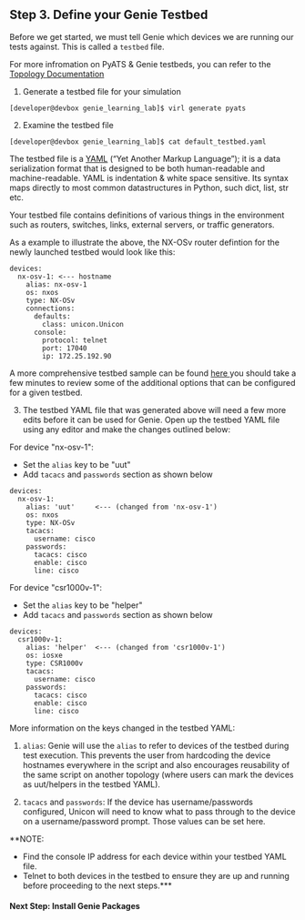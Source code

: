 ## Step 3. Define your Genie Testbed

Before we get started, we must tell Genie which devices we are running our tests against. This is called a `testbed` file.

For more infromation on PyATS & Genie testbeds, you can refer to the [Topology Documentation](https://pubhub.devnetcloud.com/media/pyats/docs/topology/introduction.html)


1. Generate a testbed file for your simulation

```
[developer@devbox genie_learning_lab]$ virl generate pyats
```


2. Examine the testbed file

```
[developer@devbox genie_learning_lab]$ cat default_testbed.yaml
```

The testbed file is a [YAML](https://en.wikipedia.org/wiki/YAML) (“Yet Another Markup Language”); it is a data serialization format that is designed to be both human-readable and machine-readable. YAML is indentation & white space sensitive. Its syntax maps directly to most common datastructures in Python, such dict, list, str etc.

Your testbed file contains definitions of various things in the environment such as routers, switches, links, external servers, or traffic generators.

As a example to illustrate the above, the NX-OSv router defintion for the newly launched testbed would look like this:

```
devices:
  nx-osv-1: <--- hostname
    alias: nx-osv-1
    os: nxos
    type: NX-OSv
    connections:
      defaults:
        class: unicon.Unicon
      console:
        protocol: telnet
        port: 17040
        ip: 172.25.192.90
```

A more comprehensive testbed sample can be found
  <a href="https://pubhub.devnetcloud.com/media/pyats/docs/topology/schema.html#production-yaml-schema" target="_blank">
    here
  </a>
you should take a few minutes to review some of the additional options that can be configured for a given testbed.


3. The testbed YAML file that was generated above will need a few more edits before it can be used for Genie. Open up the testbed YAML file using any editor and make the changes outlined below:

For device "nx-osv-1":

  * Set the `alias` key to be "uut"
  * Add `tacacs` and `passwords` section as shown below

```
devices:
  nx-osv-1:
    alias: 'uut'     <--- (changed from 'nx-osv-1')
    os: nxos
    type: NX-OSv
    tacacs:
      username: cisco
    passwords:
      tacacs: cisco
      enable: cisco
      line: cisco
```

For device "csr1000v-1":

  * Set the `alias` key to be "helper"
  * Add `tacacs` and `passwords` section as shown below

```
devices:
  csr1000v-1:
    alias: 'helper'  <--- (changed from 'csr1000v-1')
    os: iosxe
    type: CSR1000v
    tacacs:
      username: cisco
    passwords:
      tacacs: cisco
      enable: cisco
      line: cisco
```


More information on the keys changed in the testbed YAML:

1. `alias`: Genie will use the `alias` to refer to devices of the testbed during test execution. This prevents the user from hardcoding the device hostnames everywhere in the script and also encourages reusability of the same script on another topology (where users can mark the devices as uut/helpers in the testbed YAML).

3. `tacacs` and `passwords`: If the device has username/passwords configured, Unicon will need to know what to pass through to the device on a username/password prompt. Those values can be set here.


**NOTE: 
- Find the console IP address for each device within your testbed YAML file. 
- Telnet to both devices in the testbed to ensure they are up and running before proceeding to the next steps.***


#### Next Step: Install Genie Packages
